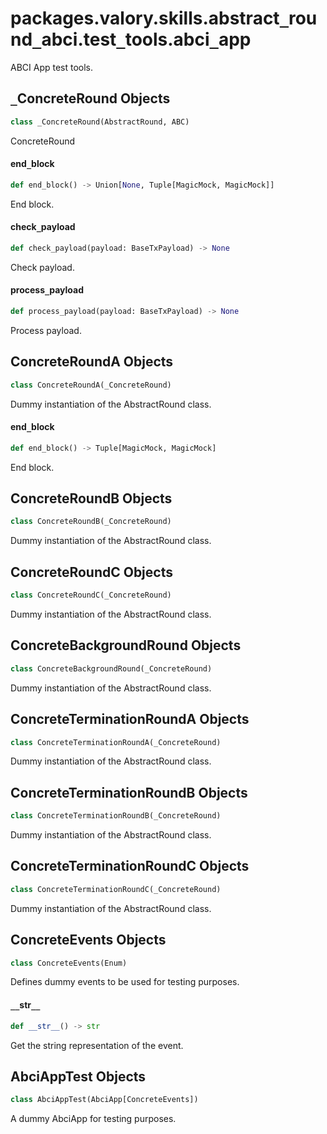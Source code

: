 <a id="packages.valory.skills.abstract_round_abci.test_tools.abci_app"></a>

# packages.valory.skills.abstract`_`round`_`abci.test`_`tools.abci`_`app

ABCI App test tools.

<a id="packages.valory.skills.abstract_round_abci.test_tools.abci_app._ConcreteRound"></a>

## `_`ConcreteRound Objects

```python
class _ConcreteRound(AbstractRound, ABC)
```

ConcreteRound

<a id="packages.valory.skills.abstract_round_abci.test_tools.abci_app._ConcreteRound.end_block"></a>

#### end`_`block

```python
def end_block() -> Union[None, Tuple[MagicMock, MagicMock]]
```

End block.

<a id="packages.valory.skills.abstract_round_abci.test_tools.abci_app._ConcreteRound.check_payload"></a>

#### check`_`payload

```python
def check_payload(payload: BaseTxPayload) -> None
```

Check payload.

<a id="packages.valory.skills.abstract_round_abci.test_tools.abci_app._ConcreteRound.process_payload"></a>

#### process`_`payload

```python
def process_payload(payload: BaseTxPayload) -> None
```

Process payload.

<a id="packages.valory.skills.abstract_round_abci.test_tools.abci_app.ConcreteRoundA"></a>

## ConcreteRoundA Objects

```python
class ConcreteRoundA(_ConcreteRound)
```

Dummy instantiation of the AbstractRound class.

<a id="packages.valory.skills.abstract_round_abci.test_tools.abci_app.ConcreteRoundA.end_block"></a>

#### end`_`block

```python
def end_block() -> Tuple[MagicMock, MagicMock]
```

End block.

<a id="packages.valory.skills.abstract_round_abci.test_tools.abci_app.ConcreteRoundB"></a>

## ConcreteRoundB Objects

```python
class ConcreteRoundB(_ConcreteRound)
```

Dummy instantiation of the AbstractRound class.

<a id="packages.valory.skills.abstract_round_abci.test_tools.abci_app.ConcreteRoundC"></a>

## ConcreteRoundC Objects

```python
class ConcreteRoundC(_ConcreteRound)
```

Dummy instantiation of the AbstractRound class.

<a id="packages.valory.skills.abstract_round_abci.test_tools.abci_app.ConcreteBackgroundRound"></a>

## ConcreteBackgroundRound Objects

```python
class ConcreteBackgroundRound(_ConcreteRound)
```

Dummy instantiation of the AbstractRound class.

<a id="packages.valory.skills.abstract_round_abci.test_tools.abci_app.ConcreteTerminationRoundA"></a>

## ConcreteTerminationRoundA Objects

```python
class ConcreteTerminationRoundA(_ConcreteRound)
```

Dummy instantiation of the AbstractRound class.

<a id="packages.valory.skills.abstract_round_abci.test_tools.abci_app.ConcreteTerminationRoundB"></a>

## ConcreteTerminationRoundB Objects

```python
class ConcreteTerminationRoundB(_ConcreteRound)
```

Dummy instantiation of the AbstractRound class.

<a id="packages.valory.skills.abstract_round_abci.test_tools.abci_app.ConcreteTerminationRoundC"></a>

## ConcreteTerminationRoundC Objects

```python
class ConcreteTerminationRoundC(_ConcreteRound)
```

Dummy instantiation of the AbstractRound class.

<a id="packages.valory.skills.abstract_round_abci.test_tools.abci_app.ConcreteEvents"></a>

## ConcreteEvents Objects

```python
class ConcreteEvents(Enum)
```

Defines dummy events to be used for testing purposes.

<a id="packages.valory.skills.abstract_round_abci.test_tools.abci_app.ConcreteEvents.__str__"></a>

#### `__`str`__`

```python
def __str__() -> str
```

Get the string representation of the event.

<a id="packages.valory.skills.abstract_round_abci.test_tools.abci_app.AbciAppTest"></a>

## AbciAppTest Objects

```python
class AbciAppTest(AbciApp[ConcreteEvents])
```

A dummy AbciApp for testing purposes.

